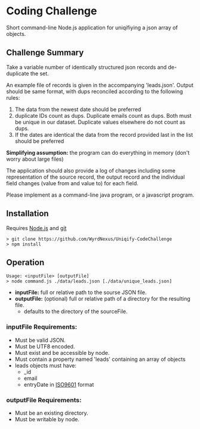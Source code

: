 # Coding Challenge

Short command-line Node.js application for uniqifiying a json array of objects.  

## Challenge Summary

Take a variable number of identically structured json records and de-duplicate the set.

An example file of records is given in the accompanying 'leads.json'. Output should be same format, with dups reconciled according to the following rules:

1. The data from the newest date should be preferred
2. duplicate IDs count as dups. Duplicate emails count as dups. Both must be unique in our dataset. Duplicate values elsewhere do not count as dups.
3. If the dates are identical the data from the record provided last in the list should be preferred

**Simplifying assumption:** the program can do everything in memory (don't worry about large files)

The application should also provide a log of changes including some representation of the source record, the output record and the individual field changes (value from and value to) for each field.

Please implement as a command-line java program, or a javascript program.

## Installation

Requires [Node.js](https://nodejs.org/) and [git](https://git-scm.com/)

```
> git clone https://github.com/WyrdNexus/Uniqify-CodeChallenge
> npm install
```

## Operation

```
Usage: <inputFile> [outputFile]
> node command.js ./data/leads.json [./data/unique_leads.json]
``` 
- **inputFile:** full or relative path to the sourse JSON file.
- **outputFile:** (optional) full or relative path of a directory for the resulting file.
    - defaults to the directory of the sourceFile.

### inputFile Requirements:
- Must be valid JSON.
- Must be UTF8 encoded.
- Must exist and be accessible by node.
- Must contain a property named 'leads' containing an array of objects
- leads objects must have:
    - _id
    - email
    - entryDate in [ISO9601](http://www.ecma-international.org/ecma-262/5.1/#sec-15.9.1.15) format

### outputFile Requirements:
- Must be an existing directory.
- Must be writable by node.
